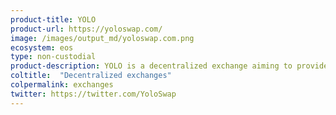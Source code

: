 ```yaml
---
product-title: YOLO
product-url: https://yoloswap.com/
image: /images/output_md/yoloswap.com.png
ecosystem: eos
type: non-custodial
product-description: YOLO is a decentralized exchange aiming to provide a frictionless token swap experience on the EOS network.
coltitle:  "Decentralized exchanges"
colpermalink: exchanges
twitter: https://twitter.com/YoloSwap
---
```


